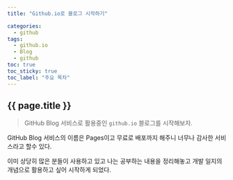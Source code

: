 ```yaml
---
title: "Github.io로 블로그 시작하기"

categories: 
  - github
tags:
  - github.io
  - Blog
  - github
toc: true
toc_sticky: true
toc_label: "주요 목차"
---
```


## {{ page.title }}

> GitHub Blog 서비스로 활용중인 `github.io` 블로그를 시작해보자.

GitHub Blog 서비스의 이름은 Pages이고 무료로 배포까지 해주니 너무나 감사한 서비스라고 할수 있다.

이미 상당히 많은 분들이 사용하고 있고 나는 공부하는 내용을 정리해놓고 개발 일지의 개념으로 활용하고 싶어 시작하게 되었다.
